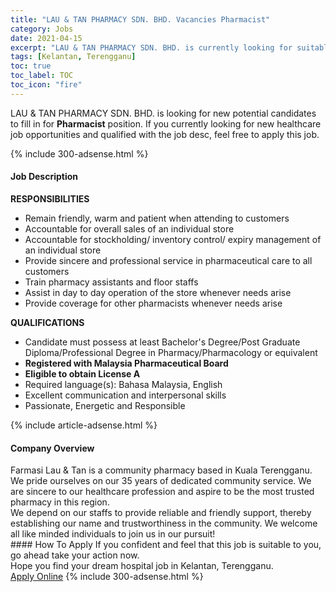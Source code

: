 ```yaml
---
title: "LAU & TAN PHARMACY SDN. BHD. Vacancies Pharmacist" 
category: Jobs 
date: 2021-04-15 
excerpt: "LAU & TAN PHARMACY SDN. BHD. is currently looking for suitable person to fill in the Pharmacist which positioned at Kelantan, Terengganu" 
tags: [Kelantan, Terengganu] 
toc: true 
toc_label: TOC 
toc_icon: "fire" 
--- 
```


<p>LAU & TAN PHARMACY SDN. BHD. is looking for new potential candidates to fill in for <b>Pharmacist</b> position. If you currently looking for new healthcare job opportunities and qualified with the job desc, feel free to apply this job.
</p>{% include 300-adsense.html %} 
<div><div><h4>Job Description</h4></div><div><div><span><div><p><strong>RESPONSIBILITIES</strong></p><ul><li>Remain friendly, warm and patient when attending to customers</li><li>Accountable for overall sales of an individual store</li><li>Accountable for stockholding/ inventory control/ expiry management of an individual store</li><li>Provide sincere and professional service in pharmaceutical care to all customers</li><li>Train pharmacy assistants and floor staffs</li><li>Assist in day to day operation of the store whenever needs arise</li><li>Provide coverage for other pharmacists whenever needs arise</li></ul><p><strong>QUALIFICATIONS</strong></p><ul><li>Candidate must possess at least Bachelor's Degree/Post Graduate Diploma/Professional Degree in Pharmacy/Pharmacology or equivalent</li><li><strong>Registered with Malaysia Pharmaceutical Board</strong></li><li><strong>Eligible to obtain License A</strong></li><li>Required language(s):&#160;Bahasa Malaysia, English</li><li>Excellent communication and interpersonal skills</li><li>Passionate, Energetic and Responsible</li></ul></div></span></div></div></div> 
{% include article-adsense.html %} 
<div><div><h4>Company Overview</h4></div><div><div><span><div><div>Farmasi Lau &amp; Tan is a community pharmacy based in Kuala Terengganu. We pride ourselves on our 35 years of dedicated community service. We are sincere to our healthcare profession and aspire to be the most trusted pharmacy in this region.&#160;</div>
<div>We depend on our staffs to provide reliable and friendly support, thereby establishing our name and trustworthiness in the community. We welcome all like minded individuals to join us in our pursuit!</div></div></span></div></div></div> 
#### How To Apply 
If you confident and feel that this job is suitable to you, go ahead take your action now. <br/> 
Hope you find your dream hospital job in Kelantan, Terengganu. <br/> 
<a href="https://www.jobstreet.com.my/en/job/pharmacist-4520792?jobId=jobstreet-my-job-4520792" class="btn btn--warning" target="_blank" rel="nofollow noopenner">Apply Online</a> 
{% include 300-adsense.html %} 